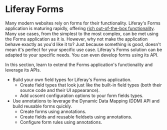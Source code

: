 # Liferay Forms [](id=liferay-forms)

Many modern websites rely on forms for their functionality. Liferay's Forms
application is maturing rapidly, offering [rich out-of-the-box
functionality](/discover/portal/-/knowledge_base/7-0/collecting-information-from-users).
Many use cases, from the simplest to the most complex, can be met using the
Forms application as it is. However, why not make the application behave exactly
as you'd like it to? Just because something is good, doesn't mean it's perfect
for your specific use case. Liferay's Forms solution can be adapted to your
specific needs. You can even develop forms using its API.

In this section, learn to extend the Forms application's functionality and
leverage its APIs.

- Build your own field types for Liferay's Forms application.
    - Create field types that look just like the built-in field types (both
        their source code and their UI appearance).
    - Add ucsomt configuration options to your form fields types.
- Use annotations to leverage the Dynamic Data Mapping (DDM) API and build
    reusable forms quickly.
    - Create forms using annotations.
    - Create fields and reusable fieldsets using annotations.
    - Configure form rules using annotations.
